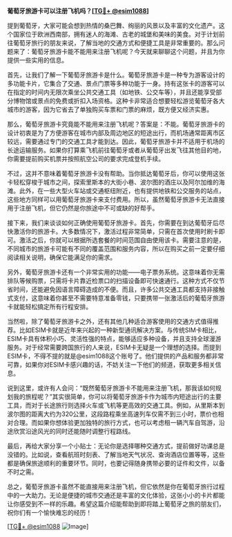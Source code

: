 **葡萄牙旅游卡可以注册飞机吗？[[TG💪+ @esim1088](https://t.me/s/esim1088)]**

提到葡萄牙，大家可能会想到热情的桑巴舞、绚丽的风景以及丰富的文化遗产。这个国家位于欧洲西南部，拥有迷人的海滩、古老的城堡和美味的美食。对于计划前往葡萄牙旅行的朋友来说，了解当地的交通方式和便捷工具是非常重要的。那么问题来了：葡萄牙旅游卡能不能用来注册飞机呢？今天就来聊聊这个问题，并且为你提供一些实用的信息。

首先，让我们了解一下葡萄牙旅游卡是什么。葡萄牙旅游卡是一种专为游客设计的多功能卡片，它集合了交通、景点门票等多种功能于一身。持有这张卡的游客可以在指定的时间内无限次乘坐公共交通工具（如地铁、公交车等），并且还能享受部分博物馆或景点的免费或折扣入场资格。这种卡非常适合想要轻松游览葡萄牙各大城市的游客，因为它省去了单独购买车票和门票的麻烦，既方便又经济实惠。

那么，葡萄牙旅游卡究竟能不能用来注册飞机呢？答案是：不能。葡萄牙旅游卡的设计初衷是为了方便游客在城市内部及周边地区的短途出行，而机场通常距离市区较远，需要通过专门的交通工具才能到达。因此，葡萄牙旅游卡并不适用于机场的长途运输服务。如果你打算乘飞机前往葡萄牙或者从葡萄牙出发飞往其他目的地，你需要提前购买机票并按照航空公司的要求完成登机手续。

不过，这并不意味着葡萄牙旅游卡没有帮助。当你抵达葡萄牙后，你可以使用这张卡轻松穿梭于城市之间，探索里斯本的大街小巷、波尔图的酒庄以及阿尔加维的海滩。此外，在一些大型火车站或交通枢纽附近，也有提供地铁和公交服务的站点，这些地方同样可以用葡萄牙旅游卡来支付费用。所以，虽然葡萄牙旅游卡无法直接用于注册飞机，但它仍然是你旅途中不可或缺的好帮手。

接下来，我们来谈谈如何正确使用葡萄牙旅游卡。首先，你需要在到达葡萄牙后尽快激活你的旅游卡。大多数情况下，激活过程非常简单，只需在首次使用时刷卡即可。激活之后，你就可以根据所选套餐的时间范围自由使用该卡。需要注意的是，不同城市的旅游卡可能有不同的覆盖范围和服务内容，所以在购买之前一定要仔细阅读相关说明，确保它能满足你的需求。

另外，葡萄牙旅游卡还有一个非常实用的功能——电子票务系统。这意味着你无需排队等候购票，只需将卡片靠近检票口的扫描设备即可快速通行。这种方式不仅节省时间，还能避免因语言障碍造成的不便。而且，许多公共交通工具都支持非接触式支付，这意味着你甚至不需要特意准备零钱，只要携带一张激活后的葡萄牙旅游卡就能轻松搞定所有行程安排。

当然啦，除了葡萄牙旅游卡之外，还有其他几种适合游客使用的交通方式值得推荐。比如ESIM卡就是近年来兴起的一种新型通讯解决方案。与传统SIM卡相比，ESIM卡具有体积小巧、灵活性强的特点，能够适应多种设备，并且支持全球漫游服务。对于经常需要跨国旅行的人来说，ESIM卡无疑是一个理想的选择。而提到ESIM卡，不得不提的就是@esim1088这个账号了。他们提供的产品和服务都非常可靠，如果你对ESIM卡感兴趣的话，不妨关注一下他们的频道，获取更多相关信息。

说到这里，或许有人会问：“既然葡萄牙旅游卡不能用来注册飞机，那我该如何规划我的旅程呢？”其实很简单，你可以将葡萄牙旅游卡作为城市内短途出行的主要工具，而对于长途旅行则选择火车或飞机等更高效的交通工具。例如，从里斯本到波尔图的距离大约为320公里，这段路程乘坐高速列车仅需不到三小时，票价也相对合理。而如果你想体验更加独特的旅行方式，也可以考虑租一辆汽车自驾游，沿途欣赏沿途风光的同时还能随时调整行程路线。

最后，再给大家分享一个小贴士：无论你是选择哪种交通方式，提前做好功课总是没错的。比如说，查看航班时刻表、了解当地天气状况、查询酒店位置等等，这些都是确保旅途顺利的重要环节。同时，也要记得随身携带必要的证件和文件，以备不时之需。

总之，葡萄牙旅游卡虽然不能直接用来注册飞机，但它依然是你在葡萄牙旅行过程中的一大助力。无论是便捷的城市交通还是丰富的文化体验，这张小小的卡片都能让你感受到不一样的乐趣。希望这篇介绍能帮助到即将踏上葡萄牙之旅的朋友们，祝你们有一个愉快难忘的经历！

[[TG💪+ @esim1088](https://t.me/s/esim1088) ![Image](https://i.postimg.cc/4NQfJmqS/Snipaste-2025-05-13-00-14-12.png)]